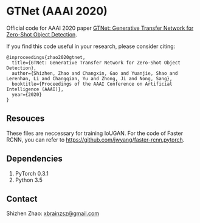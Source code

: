 # GTNet (AAAI 2020)

Official code for AAAI 2020 paper [GTNet: Generative Transfer Network for Zero-Shot Object Detection](https://arxiv.org/abs/2001.06812). 

If you find this code useful in your research, please consider citing:
```
@inproceedings{zhao2020gtnet,
  title={GTNet: Generative Transfer Network for Zero-Shot Object Detection},
  author={Shizhen, Zhao and Changxin, Gao and Yuanjie, Shao and Lerenhan, Li and Changqian, Yu and Zhong, Ji and Nong, Sang},
  booktitle={Proceedings of the AAAI Conference on Artificial Intelligence (AAAI)},
  year={2020}
}
```
<h2 id="jump">Resouces</h2>

These files are neccessary for training IoUGAN. For the code of Faster RCNN, you can refer to https://github.com/jwyang/faster-rcnn.pytorch.

## Dependencies
1. PyTorch 0.3.1
2. Python 3.5

## Contact

Shizhen Zhao: xbrainzsz@gmail.com


